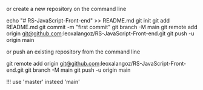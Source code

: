 or create a new repository on the command line

echo "# RS-JavaScript-Front-end" >> README.md
git init
git add README.md
git commit -m "first commit"
git branch -M main
git remote add origin git@github.com:leoxalangoz/RS-JavaScript-Front-end.git
git push -u origin main

or push an existing repository from the command line

git remote add origin git@github.com:leoxalangoz/RS-JavaScript-Front-end.git
git branch -M main
git push -u origin main


!!! use 'master' insteed 'main'